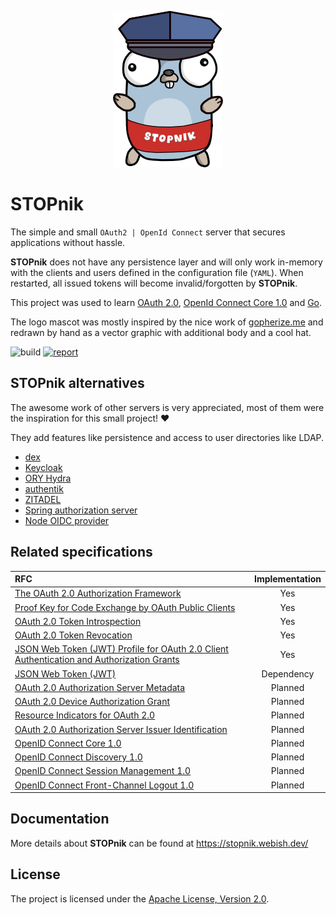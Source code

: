 <p align="center">
    <picture>
      <source media="(prefers-color-scheme: dark)" srcset="docs/content/assets/stopnik_250.png">
      <source media="(prefers-color-scheme: light)" srcset="docs/content/assets/stopnik_250.png">
      <img alt="STOPnik" title="Traefik" src="docs/content/assets/stopnik_250.png">
    </picture>
</p>

# STOPnik

The simple and small `OAuth2 | OpenId Connect` server that secures applications without hassle.

**STOPnik** does not have any persistence layer and will only work in-memory with the clients and users defined in the
configuration file (`YAML`).
When restarted, all issued tokens will become invalid/forgotten by **STOPnik**.

This project was used to
learn [OAuth 2.0](https://datatracker.ietf.org/doc/html/rfc6749), [OpenId Connect Core 1.0](https://openid.net/specs/openid-connect-core-1_0-final.html)
and [Go](https://go.dev/).

The logo mascot was mostly inspired by the nice work of [gopherize.me](https://github.com/matryer/gopherize.me) and
redrawn by hand as a vector graphic with additional body and a cool hat.

![build](https://github.com/webishdev/stopnik/actions/workflows/build.yml/badge.svg)
[![report](https://goreportcard.com/badge/github.com/webishdev/stopnik)](https://goreportcard.com/report/github.com/webishdev/stopnik)

## STOPnik alternatives

The awesome work of other servers is very appreciated, most of them were the inspiration for this small project! ♥️

They add features like persistence and access to user directories like LDAP.

- [dex](https://github.com/dexidp/dex)
- [Keycloak](https://github.com/keycloak/keycloak)
- [ORY Hydra](https://github.com/ory/hydra)
- [authentik](https://github.com/goauthentik/authentik)
- [ZITADEL](https://github.com/zitadel/zitadel)
- [Spring authorization server](https://github.com/spring-projects/spring-authorization-server)
- [Node OIDC provider](https://github.com/panva/node-oidc-provider)

## Related specifications

| RFC                                                                                                                                 | Implementation |
|:------------------------------------------------------------------------------------------------------------------------------------|:--------------:|
| [The OAuth 2.0 Authorization Framework](https://datatracker.ietf.org/doc/html/rfc6749)                                              |      Yes       | 
| [Proof Key for Code Exchange by OAuth Public Clients](https://datatracker.ietf.org/doc/html/rfc7636)                                |      Yes       |
| [OAuth 2.0 Token Introspection](https://datatracker.ietf.org/doc/html/rfc7662)                                                      |      Yes       |
| [OAuth 2.0 Token Revocation](https://datatracker.ietf.org/doc/html/rfc7009)                                                         |      Yes       |
| [JSON Web Token (JWT) Profile for OAuth 2.0 Client Authentication and Authorization Grants](https://www.rfc-editor.org/rfc/rfc7523) |      Yes       |
| [JSON Web Token (JWT)](https://datatracker.ietf.org/doc/html/rfc7519)                                                               |   Dependency   |
| [OAuth 2.0 Authorization Server Metadata](https://datatracker.ietf.org/doc/html/rfc8414)                                            |    Planned     |
| [OAuth 2.0 Device Authorization Grant](https://datatracker.ietf.org/doc/html/rfc8628)                                               |    Planned     |
| [Resource Indicators for OAuth 2.0](https://datatracker.ietf.org/doc/html/rfc8707)                                                  |    Planned     |
| [OAuth 2.0 Authorization Server Issuer Identification](https://datatracker.ietf.org/doc/html/rfc9207)                               |    Planned     |
| [OpenID Connect Core 1.0](https://openid.net/specs/openid-connect-core-1_0.html)                                                    |    Planned     |
| [OpenID Connect Discovery 1.0](https://openid.net/specs/openid-connect-discovery-1_0.html)                                          |    Planned     |
| [OpenID Connect Session Management 1.0](https://openid.net/specs/openid-connect-session-1_0.html)                                   |    Planned     |
| [OpenID Connect Front-Channel Logout 1.0](https://openid.net/specs/openid-connect-frontchannel-1_0.html)                            |    Planned     |

## Documentation

More details about **STOPnik** can be found at https://stopnik.webish.dev/

## License

The project is licensed under the [Apache License, Version 2.0](LICENSE).